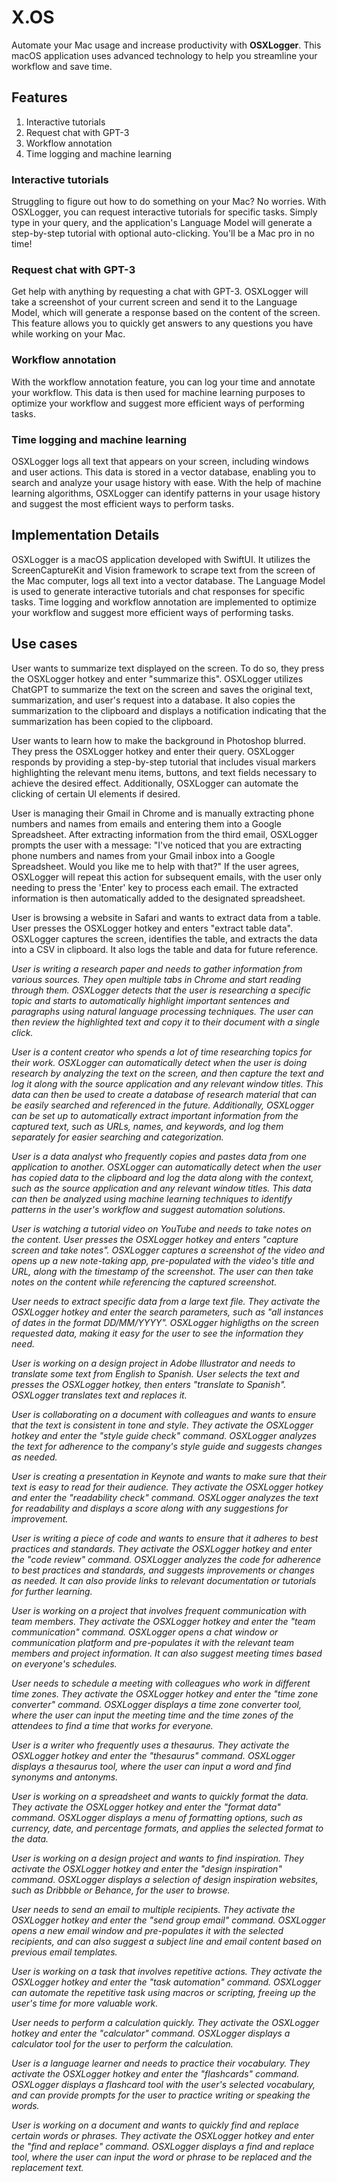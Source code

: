 # X.OS

Automate your Mac usage and increase productivity with **OSXLogger**. This macOS application uses advanced technology to help you streamline your workflow and save time. 

## Features

1. Interactive tutorials
2. Request chat with GPT-3
3. Workflow annotation
4. Time logging and machine learning

### Interactive tutorials

Struggling to figure out how to do something on your Mac? No worries. With OSXLogger, you can request interactive tutorials for specific tasks. Simply type in your query, and the application's Language Model will generate a step-by-step tutorial with optional auto-clicking. You'll be a Mac pro in no time!

### Request chat with GPT-3

Get help with anything by requesting a chat with GPT-3. OSXLogger will take a screenshot of your current screen and send it to the Language Model, which will generate a response based on the content of the screen. This feature allows you to quickly get answers to any questions you have while working on your Mac.

### Workflow annotation

With the workflow annotation feature, you can log your time and annotate your workflow. This data is then used for machine learning purposes to optimize your workflow and suggest more efficient ways of performing tasks.

### Time logging and machine learning

OSXLogger logs all text that appears on your screen, including windows and user actions. This data is stored in a vector database, enabling you to search and analyze your usage history with ease. With the help of machine learning algorithms, OSXLogger can identify patterns in your usage history and suggest the most efficient ways to perform tasks.



## Implementation Details

OSXLogger is a macOS application developed with SwiftUI. It utilizes the ScreenCaptureKit and Vision framework to scrape text from the screen of the Mac computer, logs all text into a vector database. The Language Model is used to generate interactive tutorials and chat responses for specific tasks. Time logging and workflow annotation are implemented to optimize your workflow and suggest more efficient ways of performing tasks.


## Use cases

User wants to summarize text displayed on the screen. To do so, they press the OSXLogger hotkey and enter "summarize this". OSXLogger utilizes ChatGPT to summarize the text on the screen and saves the original text, summarization, and user's request into a database. It also copies the summarization to the clipboard and displays a notification indicating that the summarization has been copied to the clipboard.

User wants to learn how to make the background in Photoshop blurred. They press the OSXLogger hotkey and enter their query. OSXLogger responds by providing a step-by-step tutorial that includes visual markers highlighting the relevant menu items, buttons, and text fields necessary to achieve the desired effect. Additionally, OSXLogger can automate the clicking of certain UI elements if desired.

User is managing their Gmail in Chrome and is manually extracting phone numbers and names from emails and entering them into a Google Spreadsheet. After extracting information from the third email, OSXLogger prompts the user with a message: "I've noticed that you are extracting phone numbers and names from your Gmail inbox into a Google Spreadsheet. Would you like me to help with that?" If the user agrees, OSXLogger will repeat this action for subsequent emails, with the user only needing to press the 'Enter' key to process each email. The extracted information is then automatically added to the designated spreadsheet.



User is browsing a website in Safari and wants to extract data from a table. User presses the OSXLogger hotkey and enters "extract table data". OSXLogger captures the screen, identifies the table, and extracts the data into a CSV in clipboard. It also logs the table and data for future reference.

*User is writing a research paper and needs to gather information from various sources. They open multiple tabs in Chrome and start reading through them. OSXLogger detects that the user is researching a specific topic and starts to automatically highlight important sentences and paragraphs using natural language processing techniques. The user can then review the highlighted text and copy it to their document with a single click.*

*User is a content creator who spends a lot of time researching topics for their work. OSXLogger can automatically detect when the user is doing research by analyzing the text on the screen, and then capture the text and log it along with the source application and any relevant window titles. This data can then be used to create a database of research material that can be easily searched and referenced in the future. Additionally, OSXLogger can be set up to automatically extract important information from the captured text, such as URLs, names, and keywords, and log them separately for easier searching and categorization.*


*User is a data analyst who frequently copies and pastes data from one application to another. OSXLogger can automatically detect when the user has copied data to the clipboard and log the data along with the context, such as the source application and any relevant window titles. This data can then be analyzed using machine learning techniques to identify patterns in the user's workflow and suggest automation solutions.*


*User is watching a tutorial video on YouTube and needs to take notes on the content. User presses the OSXLogger hotkey and enters "capture screen and take notes". OSXLogger captures a screenshot of the video and opens up a new note-taking app, pre-populated with the video's title and URL, along with the timestamp of the screenshot. The user can then take notes on the content while referencing the captured screenshot.*

*User needs to extract specific data from a large text file. They activate the OSXLogger hotkey and enter the search parameters, such as "all instances of dates in the format DD/MM/YYYY". OSXLogger highligths on the screen requested data, making it easy for the user to see the information they need.*


*User is working on a design project in Adobe Illustrator and needs to translate some text from English to Spanish. User selects the text and presses the OSXLogger hotkey, then enters "translate to Spanish". OSXLogger translates text and replaces it.*

*User is collaborating on a document with colleagues and wants to ensure that the text is consistent in tone and style. They activate the OSXLogger hotkey and enter the "style guide check" command. OSXLogger analyzes the text for adherence to the company's style guide and suggests changes as needed.*

*User is creating a presentation in Keynote and wants to make sure that their text is easy to read for their audience. They activate the OSXLogger hotkey and enter the "readability check" command. OSXLogger analyzes the text for readability and displays a score along with any suggestions for improvement.*





*User is writing a piece of code and wants to ensure that it adheres to best practices and standards. They activate the OSXLogger hotkey and enter the "code review" command. OSXLogger analyzes the code for adherence to best practices and standards, and suggests improvements or changes as needed. It can also provide links to relevant documentation or tutorials for further learning.*




*User is working on a project that involves frequent communication with team members. They activate the OSXLogger hotkey and enter the "team communication" command. OSXLogger opens a chat window or communication platform and pre-populates it with the relevant team members and project information. It can also suggest meeting times based on everyone's schedules.*

*User needs to schedule a meeting with colleagues who work in different time zones. They activate the OSXLogger hotkey and enter the "time zone converter" command. OSXLogger displays a time zone converter tool, where the user can input the meeting time and the time zones of the attendees to find a time that works for everyone.*

*User is a writer who frequently uses a thesaurus. They activate the OSXLogger hotkey and enter the "thesaurus" command. OSXLogger displays a thesaurus tool, where the user can input a word and find synonyms and antonyms.*

*User is working on a spreadsheet and wants to quickly format the data. They activate the OSXLogger hotkey and enter the "format data" command. OSXLogger displays a menu of formatting options, such as currency, date, and percentage formats, and applies the selected format to the data.*

*User is working on a design project and wants to find inspiration. They activate the OSXLogger hotkey and enter the "design inspiration" command. OSXLogger displays a selection of design inspiration websites, such as Dribbble or Behance, for the user to browse.*

*User needs to send an email to multiple recipients. They activate the OSXLogger hotkey and enter the "send group email" command. OSXLogger opens a new email window and pre-populates it with the selected recipients, and can also suggest a subject line and email content based on previous email templates.*

*User is working on a task that involves repetitive actions. They activate the OSXLogger hotkey and enter the "task automation" command. OSXLogger can automate the repetitive task using macros or scripting, freeing up the user's time for more valuable work.*

*User needs to perform a calculation quickly. They activate the OSXLogger hotkey and enter the "calculator" command. OSXLogger displays a calculator tool for the user to perform the calculation.*

*User is a language learner and needs to practice their vocabulary. They activate the OSXLogger hotkey and enter the "flashcards" command. OSXLogger displays a flashcard tool with the user's selected vocabulary, and can provide prompts for the user to practice writing or speaking the words.*

*User is working on a document and wants to quickly find and replace certain words or phrases. They activate the OSXLogger hotkey and enter the "find and replace" command. OSXLogger displays a find and replace tool, where the user can input the word or phrase to be replaced and the replacement text.*




